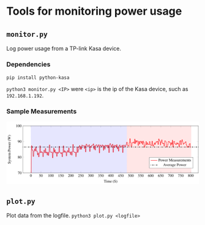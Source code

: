 # Tools for monitoring power usage

## `monitor.py`
Log power usage from a TP-link Kasa device. 

### Dependencies
```
pip install python-kasa
```

`python3 monitor.py <IP>` were `<ip>` is the ip of the Kasa device, such as `192.168.1.192`.

### Sample Measurements
![alt text](sample.png)

## `plot.py`

Plot data from the logfile. 
`python3 plot.py <logfile>`
